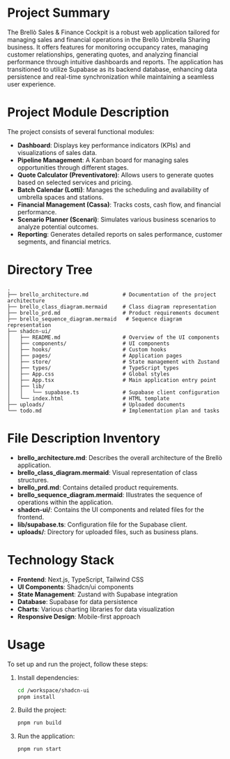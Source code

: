 # Project Summary
The Brellò Sales & Finance Cockpit is a robust web application tailored for managing sales and financial operations in the Brellò Umbrella Sharing business. It offers features for monitoring occupancy rates, managing customer relationships, generating quotes, and analyzing financial performance through intuitive dashboards and reports. The application has transitioned to utilize Supabase as its backend database, enhancing data persistence and real-time synchronization while maintaining a seamless user experience.

# Project Module Description
The project consists of several functional modules:
- **Dashboard**: Displays key performance indicators (KPIs) and visualizations of sales data.
- **Pipeline Management**: A Kanban board for managing sales opportunities through different stages.
- **Quote Calculator (Preventivatore)**: Allows users to generate quotes based on selected services and pricing.
- **Batch Calendar (Lotti)**: Manages the scheduling and availability of umbrella spaces and stations.
- **Financial Management (Cassa)**: Tracks costs, cash flow, and financial performance.
- **Scenario Planner (Scenari)**: Simulates various business scenarios to analyze potential outcomes.
- **Reporting**: Generates detailed reports on sales performance, customer segments, and financial metrics.

# Directory Tree
```
.
├── brello_architecture.md           # Documentation of the project architecture
├── brello_class_diagram.mermaid     # Class diagram representation
├── brello_prd.md                    # Product requirements document
├── brello_sequence_diagram.mermaid   # Sequence diagram representation
├── shadcn-ui/
│   ├── README.md                    # Overview of the UI components
│   ├── components/                  # UI components
│   ├── hooks/                       # Custom hooks
│   ├── pages/                       # Application pages
│   ├── store/                       # State management with Zustand
│   ├── types/                       # TypeScript types
│   ├── App.css                      # Global styles
│   ├── App.tsx                      # Main application entry point
│   ├── lib/
│   │   └── supabase.ts              # Supabase client configuration
│   └── index.html                   # HTML template
├── uploads/                         # Uploaded documents
└── todo.md                          # Implementation plan and tasks
```

# File Description Inventory
- **brello_architecture.md**: Describes the overall architecture of the Brellò application.
- **brello_class_diagram.mermaid**: Visual representation of class structures.
- **brello_prd.md**: Contains detailed product requirements.
- **brello_sequence_diagram.mermaid**: Illustrates the sequence of operations within the application.
- **shadcn-ui/**: Contains the UI components and related files for the frontend.
- **lib/supabase.ts**: Configuration file for the Supabase client.
- **uploads/**: Directory for uploaded files, such as business plans.

# Technology Stack
- **Frontend**: Next.js, TypeScript, Tailwind CSS
- **UI Components**: Shadcn/ui components
- **State Management**: Zustand with Supabase integration
- **Database**: Supabase for data persistence
- **Charts**: Various charting libraries for data visualization
- **Responsive Design**: Mobile-first approach

# Usage
To set up and run the project, follow these steps:
1. Install dependencies:
   ```bash
   cd /workspace/shadcn-ui
   pnpm install
   ```
2. Build the project:
   ```bash
   pnpm run build
   ```
3. Run the application:
   ```bash
   pnpm run start
   ```

